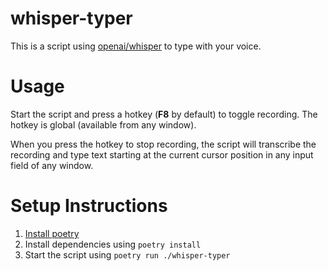 # whisper-typer
This is a script using [openai/whisper](https://github.com/openai/whisper) to type with your voice.

# Usage
Start the script and press a hotkey (**F8** by default) to toggle recording. The hotkey is global (available from any window).

When you press the hotkey to stop recording, the script will transcribe the recording and type text starting at the current cursor position in any input field of any window.

# Setup Instructions
1. [Install poetry](https://python-poetry.org/docs/#installation)
2. Install dependencies using `poetry install`
3. Start the script using `poetry run ./whisper-typer`
